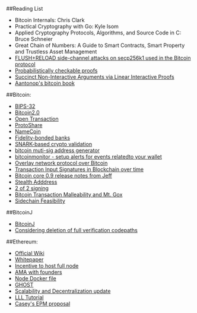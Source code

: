 ##Reading List

* Bitcoin Internals: Chris Clark
* Practical Cryptography with Go: Kyle Isom
* Applied Cryptography Protocols, Algorithms, and Source Code in C: Bruce Schneier
* Great Chain of Numbers: A Guide to Smart Contracts, Smart Property and Trustless Asset Management
* [FLUSH+RELOAD side-channel attacks on secp256k1 used in the Bitcoin protocol](http://eprint.iacr.org/2014/161.pdf)
* [Probabilistically checkable proofs](http://en.wikipedia.org/wiki/Probabilistically_checkable_proof)
* [Succinct Non-Interactive Arguments via Linear Interactive Proofs](https://eprint.iacr.org/2012/718.pdf)
* [Aantonop's bitcoin book](https://github.com/aantonop/bitcoinbook)

##Bitcoin:

* [BIPS-32](https://github.com/bitcoin/bips/blob/master/bip-0032.mediawiki)
* [Bitcoin2.0](http://voices.yahoo.com/bitcoin-20-explained-colored-coins-vs-mastercoin-vs-12475857.html)
* [Open Transaction](http://opentransactions.org)
* [ProtoShare](https://bitcointalk.org/index.php?topic=325261.0)
* [NameCoin](https://en.bitcoin.it/wiki/Namecoin)
* [Fidelity-bonded banks](https://bitcointalk.org/index.php?topic=146307.0)
* [SNARK-based crypto validation](https://bitcointalk.org/index.php?topic=367049.0)
* [bitcoin muti-sig address generator](https://coinb.in/multisig/)
* [bitcoinmonitor - setup alerts for events relatedto your wallet](http://www.bitcoinmonitor.net/)
* [Overlay network protocol over Bitcoin](https://bitcointalk.org/index.php?topic=55842.0)
* [Transaction Input Signatures in Blockchain over time](http://codesuppository.blogspot.com/2014/03/transaction-input-signatures-in-bitcoin.html)
* [Bitcoin core 0.9 release notes from Jeff](http://garzikrants.blogspot.com/2014/03/bitcore-core-v090-release-overview.html?m=1)
* [Stealth Adddress](http://sourceforge.net/p/bitcoin/mailman/message/31813471/)
* [2 of 2 signing](https://bitcointalk.org/index.php?topic=511074.0)
* [Bitcoin Transaction Malleability and Mt. Gox](http://arxiv.org/pdf/1403.6676v1.pdf)
* [Sidechain Feasibility](https://bitcointalk.org/index.php?topic=566704.0)

##BitcoinJ
* [BitcoinJ](https://code.google.com/p/bitcoinj/)
* [Considering deletion of full verification codepaths](https://groups.google.com/forum/#!topic/bitcoinj/0dRodYWVI4c)

##Ethereum:
* [Official Wiki](https://github.com/ethereum/wiki/wiki/%5BEnglish%5D-Ethereum-TOC)
* [Whitepaper](https://github.com/ethereum/wiki/wiki/%5BEnglish%5D-White-Paper)
* [Incentive to host full node](http://www.reddit.com/r/ethereum/comments/1x5yg5/incentives_to_host_a_full_node/)
* [AMA with founders](http://www.reddit.com/r/IAmA/comments/1xb5rj/hi_were_the_ethereum_founding_team_ask_us_anything/cf9zuek)
* [Node Docker file](https://gist.github.com/caktux/483d2679f5f544b32ce9)
* [GHOST](http://www.cs.huji.ac.il/~avivz/pubs/13/btc_scalability_full.pdf)
* [Scalability and Decentralization update](http://blog.ethereum.org/2014/02/18/ethereum-scalability-and-decentralization-updates/)
* [LLL Tutorial](https://github.com/ethereum/cpp-ethereum/wiki/LLL-Tutorial?utm_content=buffera9fc5&utm_medium=social&utm_source=twitter.com&utm_campaign=buffer)
* [Casey's EPM proposal](http://coda.caseykuhlman.com/entries/2014/introducing-ethereum-package-manager.html?utm_source=twitter.com&utm_medium=social&utm_campaign=buffer&utm_content=buffer17d52)

